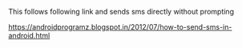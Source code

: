 This follows following link and sends sms directly without prompting

https://androidprogramz.blogspot.in/2012/07/how-to-send-sms-in-android.html
